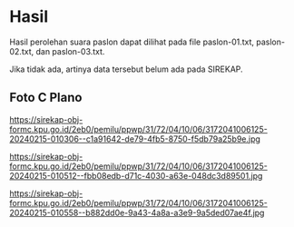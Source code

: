 # Hasil

Hasil perolehan suara paslon dapat dilihat pada file paslon-01.txt, paslon-02.txt, dan paslon-03.txt.

Jika tidak ada, artinya data tersebut belum ada pada SIREKAP.

## Foto C Plano

https://sirekap-obj-formc.kpu.go.id/2eb0/pemilu/ppwp/31/72/04/10/06/3172041006125-20240215-010306--c1a91642-de79-4fb5-8750-f5db79a25b9e.jpg

https://sirekap-obj-formc.kpu.go.id/2eb0/pemilu/ppwp/31/72/04/10/06/3172041006125-20240215-010512--fbb08edb-d71c-4030-a63e-048dc3d89501.jpg

https://sirekap-obj-formc.kpu.go.id/2eb0/pemilu/ppwp/31/72/04/10/06/3172041006125-20240215-010558--b882dd0e-9a43-4a8a-a3e9-9a5ded07ae4f.jpg
